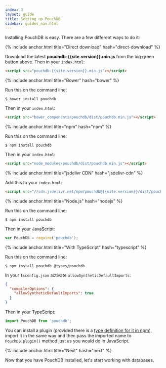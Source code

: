 ```yaml
---
index: 3
layout: guide
title: Setting up PouchDB
sidebar: guides_nav.html
---
```



Installing PouchDB is easy. There are a few different ways to do it:

{% include anchor.html title="Direct download" hash="direct-download" %}

Download the latest **pouchdb-{{site.version}}.min.js** from the big green button above. Then in your `index.html`:

```html
<script src="pouchdb-{{site.version}}.min.js"></script>
```

{% include anchor.html title="Bower" hash="bower" %}

Run this on the command line:

```
$ bower install pouchdb
```

Then in your `index.html`:

```html
<script src="bower_components/pouchdb/dist/pouchdb.min.js"></script>
```

{% include anchor.html title="npm" hash="npm" %}

Run this on the command line:

```
$ npm install pouchdb
```

Then in your `index.html`:

```html
<script src="node_modules/pouchdb/dist/pouchdb.min.js"></script>
```

{% include anchor.html title="jsdelivr CDN" hash="jsdelivr-cdn" %}

Add this to your `index.html`:

```html
<script src="//cdn.jsdelivr.net/npm/pouchdb@{{site.version}}/dist/pouchdb.min.js"></script>
```

{% include anchor.html title="Node.js" hash="nodejs" %}

Run this on the command line:

```
$ npm install pouchdb
```

Then in your JavaScript:

```js
var PouchDB = require('pouchdb');
```

{% include anchor.html title="With TypeScript" hash="typescript" %}

Run this on the command line:

```
$ npm install pouchdb @types/pouchdb
```

In your `tsconfig.json` activate `allowSyntheticDefaultImports`:

```json
{
  "compilerOptions": {
    "allowSyntheticDefaultImports": true
  }
}
```

Then in your TypeScript:

```typescript
import PouchDB from 'pouchdb';
```

You can install a plugin (provided there is a [type definition for it in npm](https://www.npmjs.com/search?q=scope:types%20pouchdb)), import it in the same way and then pass the imported name to `PouchDB.plugin()` method just as you would do in JavaScript.

{% include anchor.html title="Next" hash="next" %}

Now that you have PouchDB installed, let's start working with databases.
